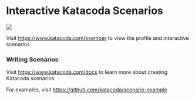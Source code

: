 # Interactive Katacoda Scenarios

[![](http://shields.katacoda.com/katacoda/ksember/count.svg)](https://www.katacoda.com/ksember "Get your profile on Katacoda.com")

Visit https://www.katacoda.com/ksember to view the profile and interactive scenarios

### Writing Scenarios
Visit https://www.katacoda.com/docs to learn more about creating Katacoda scenarios

For examples, visit https://github.com/katacoda/scenario-example
